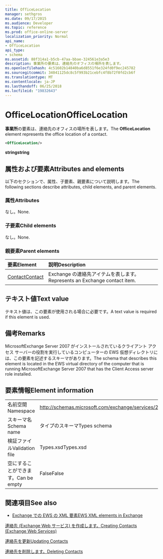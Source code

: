 ```yaml
---
title: OfficeLocation
manager: sethgros
ms.date: 09/17/2015
ms.audience: Developer
ms.topic: reference
ms.prod: office-online-server
localization_priority: Normal
api_name:
- OfficeLocation
api_type:
- schema
ms.assetid: 88f314a1-b5cb-47aa-bbae-324561e3a5e3
description: 事業所の要素は、連絡先のオフィスの場所を表します。
ms.openlocfilehash: 4c51602b14840ba6d8551f6e324fd0f9ec245782
ms.sourcegitcommit: 34041125dc8c5f993b21cebfc4f8b72f0fd2cb6f
ms.translationtype: MT
ms.contentlocale: ja-JP
ms.lasthandoff: 06/25/2018
ms.locfileid: "19832643"
---
```

# <a name="officelocation"></a><span data-ttu-id="d5375-103">OfficeLocation</span><span class="sxs-lookup"><span data-stu-id="d5375-103">OfficeLocation</span></span>

<span data-ttu-id="d5375-104">**事業所**の要素は、連絡先のオフィスの場所を表します。</span><span class="sxs-lookup"><span data-stu-id="d5375-104">The **OfficeLocation** element represents the office location of a contact.</span></span> 
  
```xml
<OfficeLocation/>
```

 <span data-ttu-id="d5375-105">**string**</span><span class="sxs-lookup"><span data-stu-id="d5375-105">**string**</span></span>
## <a name="attributes-and-elements"></a><span data-ttu-id="d5375-106">属性および要素</span><span class="sxs-lookup"><span data-stu-id="d5375-106">Attributes and elements</span></span>

<span data-ttu-id="d5375-107">以下のセクションで、属性、子要素、親要素について説明します。</span><span class="sxs-lookup"><span data-stu-id="d5375-107">The following sections describe attributes, child elements, and parent elements.</span></span>
  
### <a name="attributes"></a><span data-ttu-id="d5375-108">属性</span><span class="sxs-lookup"><span data-stu-id="d5375-108">Attributes</span></span>

<span data-ttu-id="d5375-109">なし。</span><span class="sxs-lookup"><span data-stu-id="d5375-109">None.</span></span>
  
### <a name="child-elements"></a><span data-ttu-id="d5375-110">子要素</span><span class="sxs-lookup"><span data-stu-id="d5375-110">Child elements</span></span>

<span data-ttu-id="d5375-111">なし。</span><span class="sxs-lookup"><span data-stu-id="d5375-111">None.</span></span>
  
### <a name="parent-elements"></a><span data-ttu-id="d5375-112">親要素</span><span class="sxs-lookup"><span data-stu-id="d5375-112">Parent elements</span></span>

|<span data-ttu-id="d5375-113">**要素**</span><span class="sxs-lookup"><span data-stu-id="d5375-113">**Element**</span></span>|<span data-ttu-id="d5375-114">**説明**</span><span class="sxs-lookup"><span data-stu-id="d5375-114">**Description**</span></span>|
|:-----|:-----|
|[<span data-ttu-id="d5375-115">Contact</span><span class="sxs-lookup"><span data-stu-id="d5375-115">Contact</span></span>](contact.md) <br/> |<span data-ttu-id="d5375-116">Exchange の連絡先アイテムを表します。</span><span class="sxs-lookup"><span data-stu-id="d5375-116">Represents an Exchange contact item.</span></span>  <br/> |
   
## <a name="text-value"></a><span data-ttu-id="d5375-117">テキスト値</span><span class="sxs-lookup"><span data-stu-id="d5375-117">Text value</span></span>

<span data-ttu-id="d5375-118">テキスト値は、この要素が使用される場合に必要です。</span><span class="sxs-lookup"><span data-stu-id="d5375-118">A text value is required if this element is used.</span></span>
  
## <a name="remarks"></a><span data-ttu-id="d5375-119">備考</span><span class="sxs-lookup"><span data-stu-id="d5375-119">Remarks</span></span>

<span data-ttu-id="d5375-120">MicrosoftExchange Server 2007 がインストールされているクライアント アクセス サーバーの役割を実行しているコンピューターの EWS 仮想ディレクトリには、この要素を記述するスキーマがあります。</span><span class="sxs-lookup"><span data-stu-id="d5375-120">The schema that describes this element is located in the EWS virtual directory of the computer that is running MicrosoftExchange Server 2007 that has the Client Access server role installed.</span></span>
  
## <a name="element-information"></a><span data-ttu-id="d5375-121">要素情報</span><span class="sxs-lookup"><span data-stu-id="d5375-121">Element information</span></span>

|||
|:-----|:-----|
|<span data-ttu-id="d5375-122">名前空間</span><span class="sxs-lookup"><span data-stu-id="d5375-122">Namespace</span></span>  <br/> |http://schemas.microsoft.com/exchange/services/2006/types  <br/> |
|<span data-ttu-id="d5375-123">スキーマ名</span><span class="sxs-lookup"><span data-stu-id="d5375-123">Schema name</span></span>  <br/> |<span data-ttu-id="d5375-124">タイプのスキーマ</span><span class="sxs-lookup"><span data-stu-id="d5375-124">Types schema</span></span>  <br/> |
|<span data-ttu-id="d5375-125">検証ファイル</span><span class="sxs-lookup"><span data-stu-id="d5375-125">Validation file</span></span>  <br/> |<span data-ttu-id="d5375-126">Types.xsd</span><span class="sxs-lookup"><span data-stu-id="d5375-126">Types.xsd</span></span>  <br/> |
|<span data-ttu-id="d5375-127">空にすることができます。</span><span class="sxs-lookup"><span data-stu-id="d5375-127">Can be empty</span></span>  <br/> |<span data-ttu-id="d5375-128">False</span><span class="sxs-lookup"><span data-stu-id="d5375-128">False</span></span>  <br/> |
   
## <a name="see-also"></a><span data-ttu-id="d5375-129">関連項目</span><span class="sxs-lookup"><span data-stu-id="d5375-129">See also</span></span>



- [<span data-ttu-id="d5375-130">Exchange での EWS の XML 要素</span><span class="sxs-lookup"><span data-stu-id="d5375-130">EWS XML elements in Exchange</span></span>](ews-xml-elements-in-exchange.md)


[<span data-ttu-id="d5375-131">連絡先 (Exchange Web サービス) を作成します。</span><span class="sxs-lookup"><span data-stu-id="d5375-131">Creating Contacts (Exchange Web Services)</span></span>](http://msdn.microsoft.com/library/4845917e-70d1-481c-bbd7-011ec6571789%28Office.15%29.aspx)
  
[<span data-ttu-id="d5375-132">連絡先を更新</span><span class="sxs-lookup"><span data-stu-id="d5375-132">Updating Contacts</span></span>](http://msdn.microsoft.com/library/9a865953-b94a-4229-b632-2dee433314be%28Office.15%29.aspx)
  
[<span data-ttu-id="d5375-133">連絡先を削除します。</span><span class="sxs-lookup"><span data-stu-id="d5375-133">Deleting Contacts</span></span>](http://msdn.microsoft.com/library/fcc3dc84-cd3e-455e-a1a7-ae6921c9b588%28Office.15%29.aspx)

